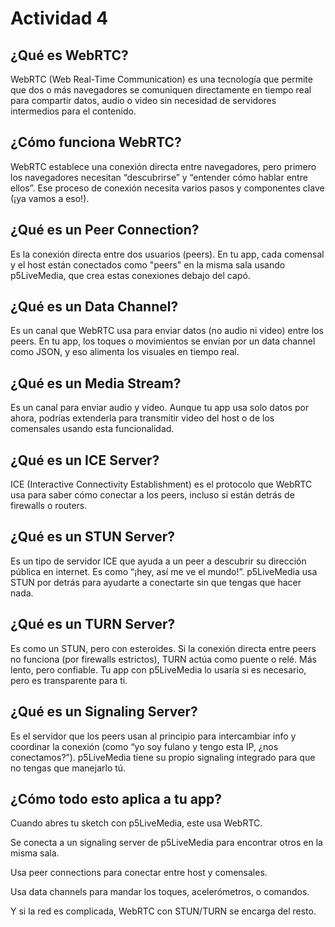 # Actividad 4


## ¿Qué es WebRTC?
WebRTC (Web Real-Time Communication) es una tecnología que permite que dos o más navegadores se comuniquen directamente en tiempo real para compartir datos, audio o video sin necesidad de servidores intermedios para el contenido.

## ¿Cómo funciona WebRTC?
WebRTC establece una conexión directa entre navegadores, pero primero los navegadores necesitan “descubrirse” y “entender cómo hablar entre ellos”. Ese proceso de conexión necesita varios pasos y componentes clave (¡ya vamos a eso!).

## ¿Qué es un Peer Connection?
Es la conexión directa entre dos usuarios (peers). En tu app, cada comensal y el host están conectados como "peers" en la misma sala usando p5LiveMedia, que crea estas conexiones debajo del capó.

## ¿Qué es un Data Channel?
Es un canal que WebRTC usa para enviar datos (no audio ni video) entre los peers. En tu app, los toques o movimientos se envían por un data channel como JSON, y eso alimenta los visuales en tiempo real.

## ¿Qué es un Media Stream?
Es un canal para enviar audio y video. Aunque tu app usa solo datos por ahora, podrías extenderla para transmitir video del host o de los comensales usando esta funcionalidad.

## ¿Qué es un ICE Server?
ICE (Interactive Connectivity Establishment) es el protocolo que WebRTC usa para saber cómo conectar a los peers, incluso si están detrás de firewalls o routers.

## ¿Qué es un STUN Server?
Es un tipo de servidor ICE que ayuda a un peer a descubrir su dirección pública en internet. Es como “¡hey, así me ve el mundo!”. p5LiveMedia usa STUN por detrás para ayudarte a conectarte sin que tengas que hacer nada.

## ¿Qué es un TURN Server?
Es como un STUN, pero con esteroides. Si la conexión directa entre peers no funciona (por firewalls estrictos), TURN actúa como puente o relé. Más lento, pero confiable. Tu app con p5LiveMedia lo usaría si es necesario, pero es transparente para ti.

## ¿Qué es un Signaling Server?
Es el servidor que los peers usan al principio para intercambiar info y coordinar la conexión (como “yo soy fulano y tengo esta IP, ¿nos conectamos?”). p5LiveMedia tiene su propio signaling integrado para que no tengas que manejarlo tú.

## ¿Cómo todo esto aplica a tu app?
Cuando abres tu sketch con p5LiveMedia, este usa WebRTC.

Se conecta a un signaling server de p5LiveMedia para encontrar otros en la misma sala.

Usa peer connections para conectar entre host y comensales.

Usa data channels para mandar los toques, acelerómetros, o comandos.

Y si la red es complicada, WebRTC con STUN/TURN se encarga del resto.
